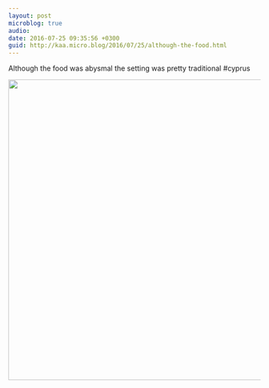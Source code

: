 ```yaml
---
layout: post
microblog: true
audio: 
date: 2016-07-25 09:35:56 +0300
guid: http://kaa.micro.blog/2016/07/25/although-the-food.html
---
```

Although the food was abysmal the setting was pretty traditional #cyprus

<img src="https://micro.kaa.bz/uploads/2018/e8517dc2e0.jpg" width="600" height="600" />
